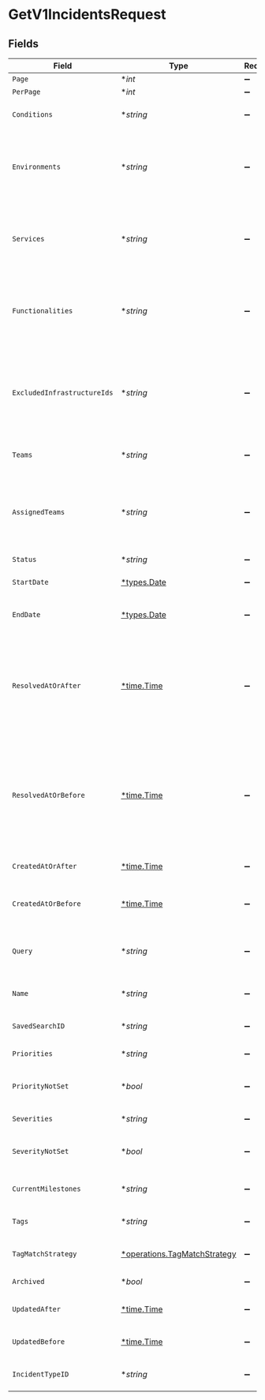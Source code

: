 # GetV1IncidentsRequest


## Fields

| Field                                                                                                                                                                                         | Type                                                                                                                                                                                          | Required                                                                                                                                                                                      | Description                                                                                                                                                                                   |
| --------------------------------------------------------------------------------------------------------------------------------------------------------------------------------------------- | --------------------------------------------------------------------------------------------------------------------------------------------------------------------------------------------- | --------------------------------------------------------------------------------------------------------------------------------------------------------------------------------------------- | --------------------------------------------------------------------------------------------------------------------------------------------------------------------------------------------- |
| `Page`                                                                                                                                                                                        | **int*                                                                                                                                                                                        | :heavy_minus_sign:                                                                                                                                                                            | N/A                                                                                                                                                                                           |
| `PerPage`                                                                                                                                                                                     | **int*                                                                                                                                                                                        | :heavy_minus_sign:                                                                                                                                                                            | N/A                                                                                                                                                                                           |
| `Conditions`                                                                                                                                                                                  | **string*                                                                                                                                                                                     | :heavy_minus_sign:                                                                                                                                                                            | A JSON string that defines 'logic' and 'user_data'                                                                                                                                            |
| `Environments`                                                                                                                                                                                | **string*                                                                                                                                                                                     | :heavy_minus_sign:                                                                                                                                                                            | A comma separated list of environment IDs or 'is_empty' to filter for incidents with no impacted environments                                                                                 |
| `Services`                                                                                                                                                                                    | **string*                                                                                                                                                                                     | :heavy_minus_sign:                                                                                                                                                                            | A comma separated list of service IDs or 'is_empty' to filter for incidents with no impacted services                                                                                         |
| `Functionalities`                                                                                                                                                                             | **string*                                                                                                                                                                                     | :heavy_minus_sign:                                                                                                                                                                            | A comma separated list of functionality IDs or 'is_empty' to filter for incidents with no impacted functionalities                                                                            |
| `ExcludedInfrastructureIds`                                                                                                                                                                   | **string*                                                                                                                                                                                     | :heavy_minus_sign:                                                                                                                                                                            | A comma separated list of infrastructure IDs. Returns incidents that do not have the following infrastructure ids associated with them.                                                       |
| `Teams`                                                                                                                                                                                       | **string*                                                                                                                                                                                     | :heavy_minus_sign:                                                                                                                                                                            | A comma separated list of team IDs                                                                                                                                                            |
| `AssignedTeams`                                                                                                                                                                               | **string*                                                                                                                                                                                     | :heavy_minus_sign:                                                                                                                                                                            | A comma separated list of IDs for assigned teams or 'is_empty' to filter for incidents with no active team assignments                                                                        |
| `Status`                                                                                                                                                                                      | **string*                                                                                                                                                                                     | :heavy_minus_sign:                                                                                                                                                                            | Incident status                                                                                                                                                                               |
| `StartDate`                                                                                                                                                                                   | [*types.Date](../../types/date.md)                                                                                                                                                            | :heavy_minus_sign:                                                                                                                                                                            | Filters for incidents that started on or after this date                                                                                                                                      |
| `EndDate`                                                                                                                                                                                     | [*types.Date](../../types/date.md)                                                                                                                                                            | :heavy_minus_sign:                                                                                                                                                                            | Filters for incidents that started on or before this date                                                                                                                                     |
| `ResolvedAtOrAfter`                                                                                                                                                                           | [*time.Time](https://pkg.go.dev/time#Time)                                                                                                                                                    | :heavy_minus_sign:                                                                                                                                                                            | Filters for incidents that were resolved at or after this time. Combine this with the `current_milestones` parameter if you wish to omit incidents that were re-opened and are still active.  |
| `ResolvedAtOrBefore`                                                                                                                                                                          | [*time.Time](https://pkg.go.dev/time#Time)                                                                                                                                                    | :heavy_minus_sign:                                                                                                                                                                            | Filters for incidents that were resolved at or before this time. Combine this with the `current_milestones` parameter if you wish to omit incidents that were re-opened and are still active. |
| `CreatedAtOrAfter`                                                                                                                                                                            | [*time.Time](https://pkg.go.dev/time#Time)                                                                                                                                                    | :heavy_minus_sign:                                                                                                                                                                            | Filters for incidents that were created at or after this time                                                                                                                                 |
| `CreatedAtOrBefore`                                                                                                                                                                           | [*time.Time](https://pkg.go.dev/time#Time)                                                                                                                                                    | :heavy_minus_sign:                                                                                                                                                                            | Filters for incidents that were created at or before this time                                                                                                                                |
| `Query`                                                                                                                                                                                       | **string*                                                                                                                                                                                     | :heavy_minus_sign:                                                                                                                                                                            | A text query for an incident that searches on name, summary, and desciption                                                                                                                   |
| `Name`                                                                                                                                                                                        | **string*                                                                                                                                                                                     | :heavy_minus_sign:                                                                                                                                                                            | A query to search incidents by their name                                                                                                                                                     |
| `SavedSearchID`                                                                                                                                                                               | **string*                                                                                                                                                                                     | :heavy_minus_sign:                                                                                                                                                                            | The id of a previously saved search.                                                                                                                                                          |
| `Priorities`                                                                                                                                                                                  | **string*                                                                                                                                                                                     | :heavy_minus_sign:                                                                                                                                                                            | A text value of priority                                                                                                                                                                      |
| `PriorityNotSet`                                                                                                                                                                              | **bool*                                                                                                                                                                                       | :heavy_minus_sign:                                                                                                                                                                            | Flag for including incidents where priority has not been set                                                                                                                                  |
| `Severities`                                                                                                                                                                                  | **string*                                                                                                                                                                                     | :heavy_minus_sign:                                                                                                                                                                            | A text value of severity                                                                                                                                                                      |
| `SeverityNotSet`                                                                                                                                                                              | **bool*                                                                                                                                                                                       | :heavy_minus_sign:                                                                                                                                                                            | Flag for including incidents where severity has not been set                                                                                                                                  |
| `CurrentMilestones`                                                                                                                                                                           | **string*                                                                                                                                                                                     | :heavy_minus_sign:                                                                                                                                                                            | A comma separated list of current milestones                                                                                                                                                  |
| `Tags`                                                                                                                                                                                        | **string*                                                                                                                                                                                     | :heavy_minus_sign:                                                                                                                                                                            | A comma separated list of tags                                                                                                                                                                |
| `TagMatchStrategy`                                                                                                                                                                            | [*operations.TagMatchStrategy](../../models/operations/tagmatchstrategy.md)                                                                                                                   | :heavy_minus_sign:                                                                                                                                                                            | A matching strategy for the tags provided                                                                                                                                                     |
| `Archived`                                                                                                                                                                                    | **bool*                                                                                                                                                                                       | :heavy_minus_sign:                                                                                                                                                                            | Return archived incidents                                                                                                                                                                     |
| `UpdatedAfter`                                                                                                                                                                                | [*time.Time](https://pkg.go.dev/time#Time)                                                                                                                                                    | :heavy_minus_sign:                                                                                                                                                                            | Filters for incidents that were updated after this date                                                                                                                                       |
| `UpdatedBefore`                                                                                                                                                                               | [*time.Time](https://pkg.go.dev/time#Time)                                                                                                                                                    | :heavy_minus_sign:                                                                                                                                                                            | Filters for incidents that were updated before this date                                                                                                                                      |
| `IncidentTypeID`                                                                                                                                                                              | **string*                                                                                                                                                                                     | :heavy_minus_sign:                                                                                                                                                                            | A comma separated list of incident type IDs                                                                                                                                                   |